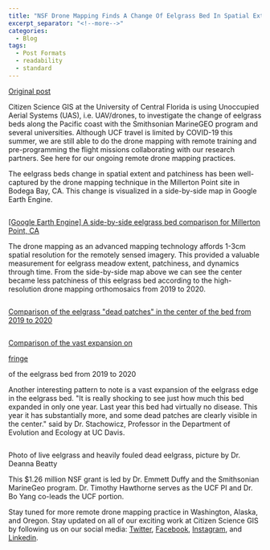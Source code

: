 ```yaml
---
title: "NSF Drone Mapping Finds A Change Of Eelgrass Bed In Spatial Extent And Patchiness"
excerpt_separator: "<!--more-->"
categories:
  - Blog
tags:
  - Post Formats
  - readability
  - standard
---
```

[Original post](https://www.citizensciencegis.org/blog/eelresults20)

Citizen Science GIS at the University of Central Florida is using Unoccupied Aerial Systems (UAS), i.e. UAV/drones, to investigate the change of eelgrass beds along the Pacific coast with the Smithsonian MarineGEO program and several universities. Although UCF travel is limited by COVID-19 this summer, we are still able to do the drone mapping with remote training and pre-programming the flight missions collaborating with our research partners. See here for our ongoing remote drone mapping practices.

The eelgrass beds change in spatial extent and patchiness has been well-captured by the drone mapping technique in the Millerton Point site in Bodega Bay, CA. This change is visualized in a side-by-side map in Google Earth Engine.

<img src="{{ site.url }}{{ site.baseurl }}/assets/images/Posts/20200072001.png" alt="">

[[Google Earth Engine] A side-by-side eelgrass bed comparison for Millerton Point, CA](https://hao2309.users.earthengine.app/view/eelgrass-drone-image-demo)

The drone mapping as an advanced mapping technology affords 1-3cm spatial resolution for the remotely sensed imagery. This provided a valuable measurement for eelgrass meadow extent, patchiness, and dynamics through time. From the side-by-side map above we can see the center became less patchiness of this eelgrass bed according to the high-resolution drone mapping orthomosaics from 2019 to 2020. 

<img src="{{ site.url }}{{ site.baseurl }}/assets/images/Posts/20200072002.png" alt="">

[Comparison of the eelgrass "dead patches" in the center of the bed from 2019 to 2020](https://hao2309.users.earthengine.app/view/eelgrass-drone-image-demo)

<img src="{{ site.url }}{{ site.baseurl }}/assets/images/Posts/20200072003.png" alt="">

[Comparison of the vast expansion on](https://hao2309.users.earthengine.app/view/eelgrass-drone-image-demo)

[fringe](https://hao2309.users.earthengine.app/view/eelgrass-drone-image-demo)

 of the eelgrass bed  from 2019 to 2020

Another interesting pattern to note is a vast expansion of the eelgrass edge in the eelgrass bed. "It is really shocking to see just how much this bed expanded in only one year. Last year this bed had virtually no disease.  This year it has substantially more, and some dead patches are clearly visible in the center." said by Dr. Stachowicz, Professor in the Department of Evolution and Ecology at UC Davis.

<img src="{{ site.url }}{{ site.baseurl }}/assets/images/Posts/20200072004.png" alt="">

Photo of live eelgrass and heavily fouled dead eelgrass, picture by Dr. Deanna Beatty

This $1.26 million NSF grant is led by Dr. Emmett Duffy and the Smithsonian MarineGeo program. Dr. Timothy Hawthorne serves as the UCF PI and Dr. Bo Yang co-leads the UCF portion. 

Stay tuned for more remote drone mapping practice in Washington, Alaska, and Oregon. Stay updated on all of our exciting work at Citizen Science GIS by following us on our social media: [Twitter](https://twitter.com/citizen_gis?lang=en), [Facebook](https://www.facebook.com/citizensciencegis/), [Instagram](https://www.instagram.com/citizensciencegis/), and [Linkedin](https://www.linkedin.com/company/citizensciencegis/).
